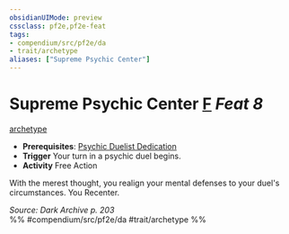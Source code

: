 ```yaml
---
obsidianUIMode: preview
cssclass: pf2e,pf2e-feat
tags:
- compendium/src/pf2e/da
- trait/archetype
aliases: ["Supreme Psychic Center"]
---
```

# Supreme Psychic Center  [F](../../Rules/core-rulebook/chapter-9-playing-the-game.md#Actions "Free Action") *Feat 8*  
[archetype](../../Rules/traits/archetype.md)  

- **Prerequisites**: [Psychic Duelist Dedication](psychic-duelist-dedication-da.md)
- **Trigger** Your turn in a psychic duel begins.
- **Activity** Free Action

With the merest thought, you realign your mental defenses to your duel's circumstances. You Recenter.

*Source: Dark Archive p. 203*  
%% #compendium/src/pf2e/da #trait/archetype %%